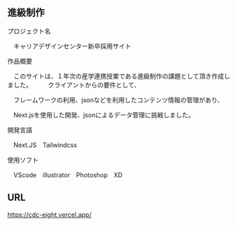 ## 進級制作

プロジェクト名

　キャリアデザインセンター新卒採用サイト


作品概要

　このサイトは、１年次の産学連携授業である進級制作の課題として頂き作成しました。
　
　クライアントからの要件として、

　フレームワークの利用、jsonなどを利用したコンテンツ情報の管理があり、

　Next.jsを使用した開発、jsonによるデータ管理に挑戦しました。


開発言語

　Next.JS　Tailwindcss


使用ソフト

　VScode　illustrator　Photoshop　XD
 
 

## URL
https://cdc-eight.vercel.app/
